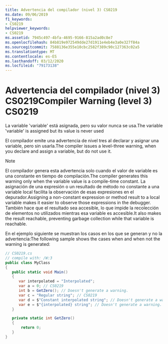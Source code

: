```yaml
---
title: Advertencia del compilador (nivel 3) CS0219
ms.date: 09/06/2019
f1_keywords:
- CS0219
helpviewer_keywords:
- CS0219
ms.assetid: 7945c497-4bfa-4695-9166-815a2ad0c8e7
ms.openlocfilehash: 84b819e972549dde27d1911e4eb4e3a0e327f84a
ms.sourcegitcommit: 7588136e355e10cbc2582f389c90c127363c02a5
ms.translationtype: MT
ms.contentlocale: es-ES
ms.lasthandoff: 03/12/2020
ms.locfileid: "79173138"
---
```

# <a name="compiler-warning-level-3-cs0219"></a><span data-ttu-id="2d748-102">Advertencia del compilador (nivel 3) CS0219</span><span class="sxs-lookup"><span data-stu-id="2d748-102">Compiler Warning (level 3) CS0219</span></span>
<span data-ttu-id="2d748-103">La variable 'variable' está asignada, pero su valor nunca se usa.</span><span class="sxs-lookup"><span data-stu-id="2d748-103">The variable 'variable' is assigned but its value is never used</span></span>

 <span data-ttu-id="2d748-104">El compilador emite una advertencia de nivel tres al declarar y asignar una variable, pero sin usarla.</span><span class="sxs-lookup"><span data-stu-id="2d748-104">The compiler issues a level-three warning, when you declare and assign a variable, but do not use it.</span></span>

 > [!NOTE]
 > <span data-ttu-id="2d748-105">El compilador genera esta advertencia solo cuando el valor de variable es una constante en tiempo de compilación.</span><span class="sxs-lookup"><span data-stu-id="2d748-105">The compiler generates this warning only when the variable value is a compile-time constant.</span></span> <span data-ttu-id="2d748-106">La asignación de una expresión o un resultado de método no constante a una variable local facilita la observación de esas expresiones en el depurador.</span><span class="sxs-lookup"><span data-stu-id="2d748-106">Assigning a non-constant expression or method result to a local variable makes it easier to observe those expressions in the debugger.</span></span> <span data-ttu-id="2d748-107">También hace que el resultado sea accesible, lo que impide la recolección de elementos no utilizados mientras esa variable es accesible.</span><span class="sxs-lookup"><span data-stu-id="2d748-107">It also makes the result reachable, preventing garbage collection while that variable is reachable.</span></span>

 <span data-ttu-id="2d748-108">En el ejemplo siguiente se muestran los casos en los que se generan y no la advertencia:</span><span class="sxs-lookup"><span data-stu-id="2d748-108">The following sample shows the cases when and when not the warning is generated:</span></span>

```csharp
// CS0219.cs
// compile with: /W:3
public class MyClass
{
   public static void Main()
   {
      var interpolated = "Interpolated";
      var a = 0; // CS0219
      int b = GetZero(); // Doesn't generate a warning.
      var c = "Regular string"; // CS0219
      var d = $"Constant interpolated string"; // Doesn't generate a warning.
      var e = $"{interpolated} string"; // Doesn't generate a warning.
   }

   private static int GetZero()
   {
       return 0;
   }
}  
```
